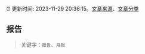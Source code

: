 :alarm_clock: 更新时间: 2023-11-29 20:36:15。[文章来源](/README.md)、[文章分类](/TAGS.md)

## 报告


> 关键字：`报告`、`月报`



